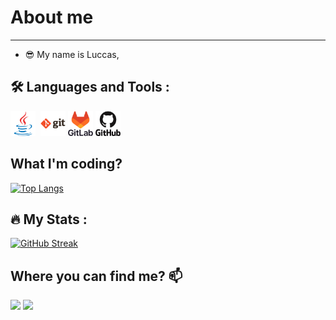 # About me 
----------
- 😎 My name is Luccas,

##

## :hammer_and_wrench: Languages and Tools :

<div>
    <img src="https://github.com/devicons/devicon/blob/master/icons/java/java-original.svg" title="Java" alt="Java" width="40" height="40"/>&nbsp;
    <img src="https://github.com/devicons/devicon/blob/master/icons/git/git-original-wordmark.svg" title="Git" **alt="Git" width="40" height="40"/>
    <img src="https://github.com/devicons/devicon/blob/master/icons/gitlab/gitlab-original-wordmark.svg" title="gitlab" **alt="gitlab" width="40" height="40"/>
  <img src="https://github.com/devicons/devicon/blob/master/icons/github/github-original-wordmark.svg" title="github" **alt="github" width="40" height="40"/>
</div>

## What I'm coding?

[![Top Langs](https://github-readme-stats.vercel.app/api/top-langs/?username=LuccasSilvaDev&theme=dark&PAT_1)](https://github.com/LuccasSilvaDev/github-readme-stats&PAT_1)

## :fire: My Stats :

[![GitHub Streak](http://github-readme-streak-stats.herokuapp.com?user=LuccasSilvaDev&theme=dark&background=000000)](https://git.io/streak-stats)
  
 ## Where you can find me? 📫
 
<div> 
  <a href = "mailto:luccassilvadev@gmail.com"><img src="https://img.shields.io/badge/-Gmail-%23333?style=for-the-badge&logo=Gmail&logoColor=white" target="_blank"></a>
  <a href="https://www.linkedin.com/in/LuccasSilvaDev" target="_blank"><img src="https://img.shields.io/badge/-LinkedIn-%230077B5?style=for-the-badge&logo=linkedin&logoColor=white" target="_blank"></a>
</div>
